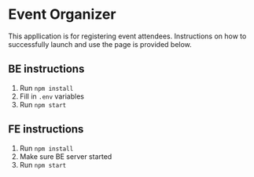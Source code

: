 # Event Organizer

This appllication is for registering event attendees. Instructions on how to successfully launch and use the page is provided below.

## BE instructions
1) Run `npm install`
2) Fill in `.env` variables
3) Run `npm start`

## FE instructions
1) Run `npm install`
2) Make sure BE server started
3) Run `npm start`
